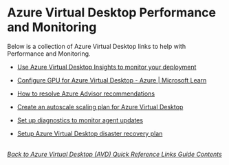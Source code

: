 # Azure Virtual Desktop Performance and Monitoring
Below is a collection of Azure Virtual Desktop links to help with Performance and Monitoring.

- [Use Azure Virtual Desktop Insights to monitor your deployment](https://learn.microsoft.com/en-us/azure/virtual-desktop/insights)

- [Configure GPU for Azure Virtual Desktop - Azure | Microsoft Learn](https://learn.microsoft.com/en-us/azure/virtual-desktop/configure-vm-gpu)

- [How to resolve Azure Advisor recommendations](https://learn.microsoft.com/en-us/azure/virtual-desktop/azure-advisor-recommendations)

- [Create an autoscale scaling plan for Azure Virtual Desktop](https://learn.microsoft.com/en-us/azure/virtual-desktop/autoscale-scaling-plan)

- [Set up diagnostics to monitor agent updates](https://learn.microsoft.com/en-us/azure/virtual-desktop/agent-updates-diagnostics)

- [Setup Azure Virtual Desktop disaster recovery plan](https://learn.microsoft.com/en-us/azure/virtual-desktop/disaster-recovery?toc=/azure/virtual-desktop/remote-app-streaming/toc.json&bc=/azure/virtual-desktop/breadcrumb/toc.json)

\
[*Back to Azure Virtual Desktop (AVD) Quick Reference Links Guide Contents*](https://github.com/chrismihm-ms/AVDQuickLinks/blob/main/README.md#azure-virtual-desktop-avd-quick-reference-links)